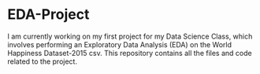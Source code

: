 # EDA-Project
I am currently working on my first project for my Data Science Class, which involves performing an Exploratory Data Analysis (EDA) on the World Happiness Dataset-2015 csv. This repository contains all the files and code related to the project.
